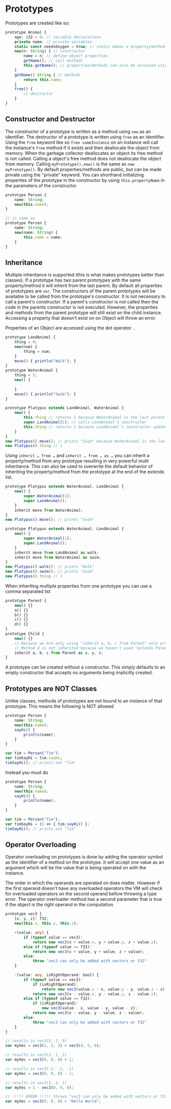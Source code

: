 # Prototypes
Prototypes are created like so:
```ts
prototype Animal {
    age: i32 = 0; // variable declarations
    private name; // private variables
    static const needsOxygen = true; // static makes a property/method belong to the prototype rather than an instance of the prototype
    new(n: String) { // constructor
        name = n; // define object properties
        getName(); // call methods
        this.getName(); // properties/methods can also be accessed using the `this` keyword
    }
    getName() String { // methods
        return this.name;
    }
    free() {
        // destructor
    }
}
```

## Constructor and Destructor
The constructor of a prototype is written as a method using `new` as an identifier. The destructor of a prototype is written using `free` as an identifier. Using the `free` keyword like so `free someInstance` on an instance will call the instance's `free` method if it exists and then deallocate the object from memory. When the garbage collector deallocates an object its free method is not called. Calling a object's free method does not deallocate the object from memory. Calling `myPrototype().new()` is the same as `new myPrototype()`. By default properties/methods are public, but can be made private using the "private" keyword. You can shorthand initializing properties of the prototype in the constructor by using `this.propertyName` in the parameters of the constructor.
```ts
prototype Person {
    name: String;
    new(this.name);
}

// is same as 
prototype Person {
    name: String;
    new(name: String) {
        this.name = name;
    }
}
```

## Inheritance
Multiple inheritance is supported (this is what makes prototypes better than classes). If a prototype has two parent prototypes with the same property/method it will inherit from the last parent. By default all properties of prototypes are `var`. The constructors of the parent prototypes will be available to be called from the prototype's constructor. It is not necessary to call a parent's constructor. If a parent's constructor is not called then the code in the parents constructor is not executed. However, the properties and methods from the parent prototype will still exist on the child instance. Accessing a property that doesn't exist on on Object will throw an error.

Properties of an Object are accessed using the dot operator `.`
```ts
prototype LandAnimal {
    thing = 0;
    new(num) {
        thing = num;
    }
    move() { println("Walk"); }
}
prototype WaterAnimal {
    thing = 2;
    new() {
        
    }
    move() { println("Swim"); }
}
```
```ts
prototype Platypus extends LandAnimal, WaterAnimal {
    new() {
        this.thing // returns 2 because WaterAnimal is the last parent prototype
        super.LandAnimal(1); // calls LandAnimal's constructor
        this.thing // returns 1 because LandAnimal's constructor updated thing
    }
}
new Platypus().move(); // prints "Swim" because WaterAnimal is the last prototype Platypus is extended from
new Platypus().thing // 1
```
Using `inherit … from …` and `inherit … from … as …` you can inherit a property/method from any prototype resulting in very powerful multi inheritance. This can also be used to overwrite the default behavior of inheriting the property/method from the prototype at the end of the extends list.
```ts
prototype Platypus extends WaterAnimal, LandAnimal {
    new() {
        super.WaterAnimal(1);
        super.LandAnimal();
    }
    inherit move from WaterAnimal;
}
new Platypus().move(); // prints "Swim"
```
```ts
prototype Platypus extends WaterAnimal, LandAnimal {
    new() {
        super.WaterAnimal(1);
        super.LandAnimal();
    }
    inherit move from LandAnimal as walk;
    inherit move from WaterAnimal as swim;
}
new Platypus().walk(); // prints "Walk"
new Platypus().swim(); // prints "Swim"
new Platypus().thing // 1
```
When inheriting multiple properties from one prototype you can use a comma separated list
```ts
prototype Parent {
    new() {}
    a() {}
    b() {}
    c() {}
    d() {}
}
prototype Child {
    new() {}
    // Because we are only using "inherit a, b, c from Parent" only properties a, b, and c are inherited from Parent.
    // Method d is not inherited because we haven't used "extends Parent". We also can NOT call Parent's constructor.
    inherit a, b, c from Parent as x, y, z;
}
```
A prototype can be created without a constructor. This simply defaults to an empty constructor that accepts no arguments being implicitly created.

## Prototypes are NOT Classes
Unlike classes, methods of prototypes are not bound to an instance of that prototype. This means the following is NOT allowed
```ts
prototype Person {
    name: String;
    new(this.name);
    sayHi() {
        println(name);
    }
}

var tim = Person("Tim");
var timSayHi = tim.sayHi;
timSayHi(); // prints out "Tim"
```
Instead you must do 
```ts
prototype Person {
    name: String;
    new(this.name);
    sayHi() {
        println(name);
    }
}

var tim = Person("Tim");
var timSayHi = () => { tim.sayHi() };
timSayHi(); // prints out "Tim"
```

## Operator Overloading
Operator overloading on prototypes is done by adding the operator symbol as the identifier of a method on the prototype. It will accept one value as an argument which will be the value that is being operated on with the instance.

The order in which the operands are operated on does matter. However if the first operand doesn't have any overloaded operators the VM will check for overloaded operators on the second operand before throwing a type error. The operator overloader method has a second parameter that is true if the object is the right operand in the computation.

```ts
prototype vec3 {
    [x, y, z]: f32;
    new(this.x, this.y, this.z);

    +(value: any) {
        if (typeof value == vec3):
            return new vec3(x + value.x, y + value.y, z + value.z);
        else if (typeof value == f32):
            return new vec3(x + value, y + value, z + value);
        else:
            throw "vec3 can only be added with vectors or f32"
    }

    -(value: any, isRightOperand: bool) {
        if (typeof value == vec3):
            if (isRightOperand):
                return new vec3(value.x - x, value.y - y, value.z - z);
            return new vec3(x - value.x, y - value.y, z - value.z);
        else if (typeof value == f32):
            if (isRightOperand):
                new vec3(value - x, value - y, value - z);
            return new vec3(x - value, y - value, z - value);
        else:
            throw "vec3 can only be added with vectors or f32"
    }
}

// results in vec3(5, 7, 9)
var myVec = vec3(1, 2, 3) + vec3(4, 5, 6); 

// results in vec3(1, 1, 1)
var myVec = vec3(0, 0, 0) + 1; 

// results in vec3(-1, -1, -1)
var myVec = vec3(0, 0, 0) - 1; 

// results in vec3(1, 1, 1)
var myVec = 1 - vec3(0, 0, 0); 

// !!!!! ERROR !!!!! throws "vec3 can only be added with vectors or f32"
var myVec = vec3(0, 0, 0) + "Hello World"; 
```

